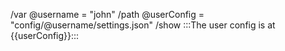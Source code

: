 /var @username = "john"
/path @userConfig = "config/@username/settings.json"
/show :::The user config is at {{userConfig}}:::